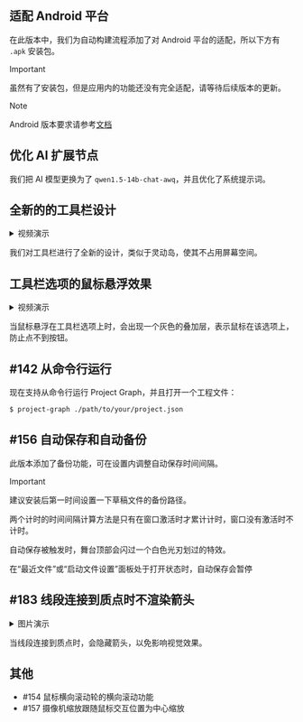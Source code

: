 ## 适配 Android 平台

在此版本中，我们为自动构建流程添加了对 Android 平台的适配，所以下方有 `.apk` 安装包。

> [!IMPORTANT]
> 虽然有了安装包，但是应用内的功能还没有完全适配，请等待后续版本的更新。

> [!NOTE]
> Android 版本要求请参考[文档](https://liren.zty012.de/project-graph/installation.html)

## 优化 AI 扩展节点

我们把 AI 模型更换为了 `qwen1.5-14b-chat-awq`，并且优化了系统提示词。

## 全新的的工具栏设计

<details>
  <summary>视频演示</summary>
  <video controls mute autoplay loop src="https://zhuoshiweilai.oss-cn-hangzhou.aliyuncs.com/server/952bbb50-63be-11ec-8e9f-4dc5a07aa814/default/a5912891-5561-4ac7-8bff-6629d1a8de8b/2024-12-21%2016-18-22.mp4"></video>
</details>

我们对工具栏进行了全新的设计，类似于灵动岛，使其不占用屏幕空间。

## 工具栏选项的鼠标悬浮效果

<details>
  <summary>视频演示</summary>
  <video controls mute autoplay loop src="https://zhuoshiweilai.oss-cn-hangzhou.aliyuncs.com/server/952bbb50-63be-11ec-8e9f-4dc5a07aa814/default/3e387e0b-73c9-4395-a7fc-f31526d08488/2024-12-21%2016-20-56.mp4"></video>
</details>

当鼠标悬浮在工具栏选项上时，会出现一个灰色的叠加层，表示鼠标在该选项上，防止点不到按钮。

## #142 从命令行运行

现在支持从命令行运行 Project Graph，并且打开一个工程文件：

```bash
$ project-graph ./path/to/your/project.json
```

## #156 自动保存和自动备份

此版本添加了备份功能，可在设置内调整自动保存时间间隔。

> [!IMPORTANT]
> 建议安装后第一时间设置一下草稿文件的备份路径。
>
> 两个计时的时间间隔计算方法是只有在窗口激活时才累计计时，窗口没有激活时不计时。
>
> 自动保存被触发时，舞台顶部会闪过一个白色光刃划过的特效。
>
> 在“最近文件”或“启动文件设置”面板处于打开状态时，自动保存会暂停

## #183 线段连接到质点时不渲染箭头

<details>
  <summary>图片演示</summary>
  <img src="https://zhuoshiweilai.oss-cn-hangzhou.aliyuncs.com/server/952bbb50-63be-11ec-8e9f-4dc5a07aa814/default/c79e3473-915b-42b4-98d9-a62273f507b2/GlSV3iK4fkrIX6F.png">
</details>

当线段连接到质点时，会隐藏箭头，以免影响视觉效果。

## 其他

- #154 鼠标横向滚动轮的横向滚动功能
- #157 摄像机缩放跟随鼠标交互位置为中心缩放
